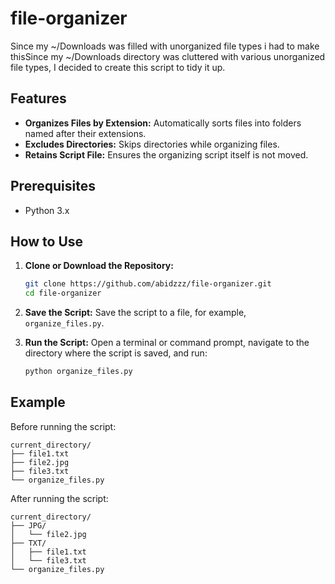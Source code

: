 # file-organizer

Since my ~/Downloads was filled with unorganized file types i had to make thisSince my ~/Downloads directory was cluttered with various unorganized file types, I decided to create this script to tidy it up.


## Features

- **Organizes Files by Extension:** Automatically sorts files into folders named after their extensions.
- **Excludes Directories:** Skips directories while organizing files.
- **Retains Script File:** Ensures the organizing script itself is not moved.

## Prerequisites

- Python 3.x

## How to Use
  
  1. **Clone or Download the Repository:**
      ```sh
      git clone https://github.com/abidzzz/file-organizer.git
      cd file-organizer
      ```
  
  2. **Save the Script:**
     Save the script to a file, for example, `organize_files.py`.
  
  3. **Run the Script:**
     Open a terminal or command prompt, navigate to the directory where the script is saved, and run:
     ```sh
     python organize_files.py

## Example

Before running the script:
```
current_directory/
├── file1.txt
├── file2.jpg
├── file3.txt
└── organize_files.py
```
After running the script:
```
current_directory/
├── JPG/
│   └── file2.jpg
├── TXT/
│   ├── file1.txt
│   └── file3.txt
└── organize_files.py
```
